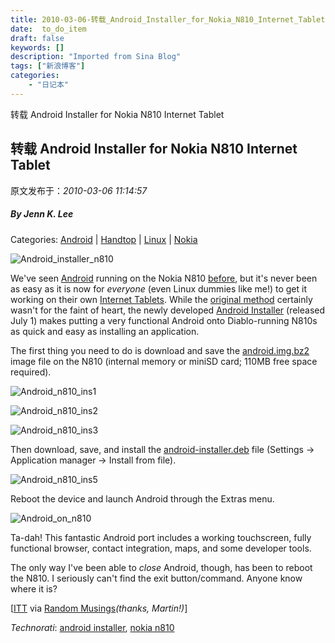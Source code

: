 ```yaml
---
title: 2010-03-06-转载_Android_Installer_for_Nokia_N810_Internet_Tablet
date:  to_do_item
draft: false
keywords: []
description: "Imported from Sina Blog"
tags: ["新浪博客"]
categories: 
    - "日记本"
---
```

转载 Android Installer for Nokia N810 Internet Tablet
## 转载 Android Installer for Nokia N810 Internet Tablet

 原文发布于：*2010-03-06 11:14:57*

##### By Jenn K. Lee

Categories&#58; [Android](http&#58;//www.pocketables.net/android/) |
[Handtop](http&#58;//www.pocketables.net/handtop/) |
[Linux](http&#58;//www.pocketables.net/linux/) |
[Nokia](http&#58;//www.pocketables.net/nokia/)

![Android_installer_n810](http&#58;//pocketables.typepad.com/photos/uncategorized/2008/07/03/android_installer_n810.jpg)

We've seen [Android](http&#58;//www.talkandroid.com/google-android-faq/)
running on the Nokia N810 [
before](http&#58;//www.phonemag.com/nokia-n810-running-googles-android-os-042299.php), but it's never been as easy as it is now for
*everyone* (even Linux dummies like me!) to get it working
on their own [
Internet Tablets](http&#58;//www.pocketables.net/2008/02/review-nokia-n8.html). While the [
original method](http&#58;//elinux.org/Android_on_OMAP#Nokia_N8x0_and_Android_SDK) certainly wasn't for the faint of heart, the
newly developed [
Android Installer](http&#58;//www.internettablettalk.com/forums/showthread.php?t=21495) (released July 1) makes putting a very
functional Android onto Diablo-running N810s as quick and easy as
installing an application.

The first thing you need to do is download and save the [android.img.bz2](http&#58;//penguinbait.com/android.img.bz2)
image file on the N810 (internal memory or miniSD card; 110MB free
space required).

![Android_n810_ins1](http&#58;//pocketables.typepad.com/photos/uncategorized/2008/07/03/android_n810_ins1.jpg)

![Android_n810_ins2](http&#58;//pocketables.typepad.com/photos/uncategorized/2008/07/03/android_n810_ins2.jpg)

![Android_n810_ins3](http&#58;//pocketables.typepad.com/photos/uncategorized/2008/07/03/android_n810_ins3.jpg)

Then download, save, and install the [android-installer.deb](http&#58;//penguinbait.com/android-installer.deb)
file (Settings -> Application manager
-> Install from file).

![Android_n810_ins5](http&#58;//pocketables.typepad.com/photos/uncategorized/2008/07/03/android_n810_ins5.jpg)

Reboot the device and launch Android through the Extras
menu.

![Android_on_n810](http&#58;//pocketables.typepad.com/photos/uncategorized/2008/07/03/android_on_n810.jpg)

Ta-dah! This fantastic Android port includes a working
touchscreen, fully functional browser, contact integration, maps,
and some developer tools.

The only way I've been able to *close* Android, though,
has been to reboot the N810. I seriously can't find the exit
button/command. Anyone know where it is?

[[ITT](http&#58;//www.internettablettalk.com/forums/showthread.php?t=21495)
via [
Random Musings](http&#58;//geekpenguin.blogspot.com/2008/07/android-on-n810-made-easy.html)*(thanks, Martin!)*]

*Technorati*&#58; [android
installer](http&#58;//technorati.com/tag/android%2Binstaller), [nokia
n810](http&#58;//technorati.com/tag/nokia%2Bn810)


